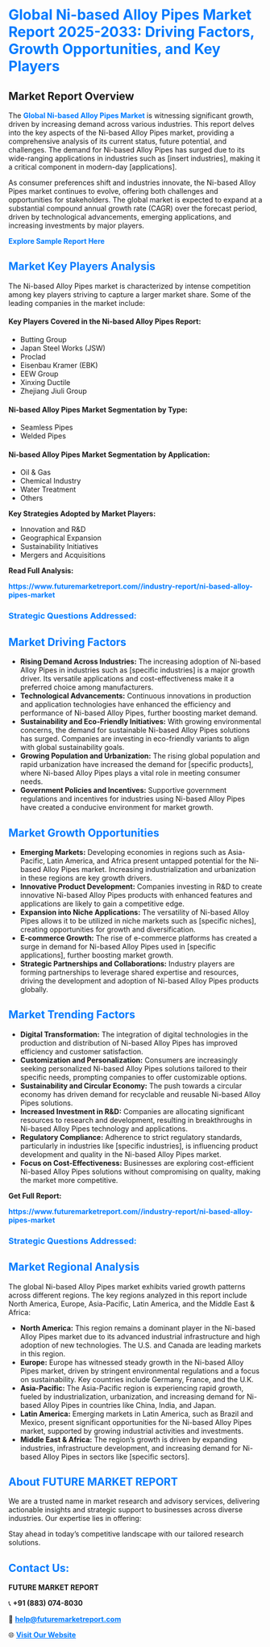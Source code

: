 <h1 style="color: #007BFF;">Global Ni-based Alloy Pipes Market Report 2025-2033: Driving Factors, Growth Opportunities, and Key Players</h1>

<section id="overview">
<h2>Market Report Overview</h2>
<p>The <a href="https://www.futuremarketreport.com//industry-report/ni-based-alloy-pipes-market" style="color: #007BFF; text-decoration: none;"><strong>Global Ni-based Alloy Pipes Market</strong></a> is witnessing significant growth, driven by increasing demand across various industries. This report delves into the key aspects of the Ni-based Alloy Pipes market, providing a comprehensive analysis of its current status, future potential, and challenges. The demand for Ni-based Alloy Pipes has surged due to its wide-ranging applications in industries such as [insert industries], making it a critical component in modern-day [applications].</p>
<p>As consumer preferences shift and industries innovate, the Ni-based Alloy Pipes market continues to evolve, offering both challenges and opportunities for stakeholders. The global market is expected to expand at a substantial compound annual growth rate (CAGR) over the forecast period, driven by technological advancements, emerging applications, and increasing investments by major players.</p>
</section>

<section id="overview">
<p><a href="https://www.futuremarketreport.com//request-sample/reportId=59187" style="color: #007BFF; text-decoration: none;"><strong>Explore Sample Report Here</strong></a></p>
</section>

<section id="key-players">
<h2 style="color: #007BFF;">Market Key Players Analysis</h2>
<p>The Ni-based Alloy Pipes market is characterized by intense competition among key players striving to capture a larger market share. Some of the leading companies in the market include:</p>
<h4>Key Players Covered in the Ni-based Alloy Pipes Report:</h4>
<ul><li>Butting Group</li><li>Japan Steel Works (JSW)</li><li>Proclad</li><li>Eisenbau Kramer (EBK)</li><li>EEW Group</li><li>Xinxing Ductile</li><li>Zhejiang Jiuli Group</li></ul>
<h4>Ni-based Alloy Pipes Market Segmentation by Type:</h4>
<ul><li>Seamless Pipes</li><li>Welded Pipes</li></ul>

<h4>Ni-based Alloy Pipes Market Segmentation by Application:</h4>
<ul><li>Oil &amp; Gas</li><li>Chemical Industry</li><li>Water Treatment</li><li>Others</li></ul>
<p><strong>Key Strategies Adopted by Market Players:</strong></p>
<ul>
<li>Innovation and R&D</li>
<li>Geographical Expansion</li>
<li>Sustainability Initiatives</li>
<li>Mergers and Acquisitions</li>
</ul>
</section>

<section>
<p><strong>Read Full Analysis: </strong></p><a href="https://www.futuremarketreport.com//industry-report/ni-based-alloy-pipes-market" style="color: #007BFF; text-decoration: none;"><strong>https://www.futuremarketreport.com//industry-report/ni-based-alloy-pipes-market</strong></a>
<h3 style="color: #007BFF;">Strategic Questions Addressed:</h3>
</section>

<section id="driving-factors">
<h2 style="color: #007BFF;">Market Driving Factors</h2>
<ul>
<li><strong>Rising Demand Across Industries:</strong> The increasing adoption of Ni-based Alloy Pipes in industries such as [specific industries] is a major growth driver. Its versatile applications and cost-effectiveness make it a preferred choice among manufacturers.</li>
<li><strong>Technological Advancements:</strong> Continuous innovations in production and application technologies have enhanced the efficiency and performance of Ni-based Alloy Pipes, further boosting market demand.</li>
<li><strong>Sustainability and Eco-Friendly Initiatives:</strong> With growing environmental concerns, the demand for sustainable Ni-based Alloy Pipes solutions has surged. Companies are investing in eco-friendly variants to align with global sustainability goals.</li>
<li><strong>Growing Population and Urbanization:</strong> The rising global population and rapid urbanization have increased the demand for [specific products], where Ni-based Alloy Pipes plays a vital role in meeting consumer needs.</li>
<li><strong>Government Policies and Incentives:</strong> Supportive government regulations and incentives for industries using Ni-based Alloy Pipes have created a conducive environment for market growth.</li>
</ul>
</section>

<section id="growth-opportunities">
<h2 style="color: #007BFF;">Market Growth Opportunities</h2>
<ul>
<li><strong>Emerging Markets:</strong> Developing economies in regions such as Asia-Pacific, Latin America, and Africa present untapped potential for the Ni-based Alloy Pipes market. Increasing industrialization and urbanization in these regions are key growth drivers.</li>
<li><strong>Innovative Product Development:</strong> Companies investing in R&D to create innovative Ni-based Alloy Pipes products with enhanced features and applications are likely to gain a competitive edge.</li>
<li><strong>Expansion into Niche Applications:</strong> The versatility of Ni-based Alloy Pipes allows it to be utilized in niche markets such as [specific niches], creating opportunities for growth and diversification.</li>
<li><strong>E-commerce Growth:</strong> The rise of e-commerce platforms has created a surge in demand for Ni-based Alloy Pipes used in [specific applications], further boosting market growth.</li>
<li><strong>Strategic Partnerships and Collaborations:</strong> Industry players are forming partnerships to leverage shared expertise and resources, driving the development and adoption of Ni-based Alloy Pipes products globally.</li>
</ul>
</section>

<section id="trending-factors">
<h2 style="color: #007BFF;">Market Trending Factors</h2>
<ul>
<li><strong>Digital Transformation:</strong> The integration of digital technologies in the production and distribution of Ni-based Alloy Pipes has improved efficiency and customer satisfaction.</li>
<li><strong>Customization and Personalization:</strong> Consumers are increasingly seeking personalized Ni-based Alloy Pipes solutions tailored to their specific needs, prompting companies to offer customizable options.</li>
<li><strong>Sustainability and Circular Economy:</strong> The push towards a circular economy has driven demand for recyclable and reusable Ni-based Alloy Pipes solutions.</li>
<li><strong>Increased Investment in R&D:</strong> Companies are allocating significant resources to research and development, resulting in breakthroughs in Ni-based Alloy Pipes technology and applications.</li>
<li><strong>Regulatory Compliance:</strong> Adherence to strict regulatory standards, particularly in industries like [specific industries], is influencing product development and quality in the Ni-based Alloy Pipes market.</li>
<li><strong>Focus on Cost-Effectiveness:</strong> Businesses are exploring cost-efficient Ni-based Alloy Pipes solutions without compromising on quality, making the market more competitive.</li>
</ul>
</section>

<section>
<p><strong>Get Full Report: </strong></p><a href="https://www.futuremarketreport.com//industry-report/ni-based-alloy-pipes-market" style="color: #007BFF; text-decoration: none;"><strong>https://www.futuremarketreport.com//industry-report/ni-based-alloy-pipes-market</strong></a>
<h3 style="color: #007BFF;">Strategic Questions Addressed:</h3>
</section>


<section id="regional-analysis">
<h2 style="color: #007BFF;">Market Regional Analysis</h2>
<p>The global Ni-based Alloy Pipes market exhibits varied growth patterns across different regions. The key regions analyzed in this report include North America, Europe, Asia-Pacific, Latin America, and the Middle East & Africa:</p>
<ul>
<li><strong>North America:</strong> This region remains a dominant player in the Ni-based Alloy Pipes market due to its advanced industrial infrastructure and high adoption of new technologies. The U.S. and Canada are leading markets in this region.</li>
<li><strong>Europe:</strong> Europe has witnessed steady growth in the Ni-based Alloy Pipes market, driven by stringent environmental regulations and a focus on sustainability. Key countries include Germany, France, and the U.K.</li>
<li><strong>Asia-Pacific:</strong> The Asia-Pacific region is experiencing rapid growth, fueled by industrialization, urbanization, and increasing demand for Ni-based Alloy Pipes in countries like China, India, and Japan.</li>
<li><strong>Latin America:</strong> Emerging markets in Latin America, such as Brazil and Mexico, present significant opportunities for the Ni-based Alloy Pipes market, supported by growing industrial activities and investments.</li>
<li><strong>Middle East & Africa:</strong> The region’s growth is driven by expanding industries, infrastructure development, and increasing demand for Ni-based Alloy Pipes in sectors like [specific sectors].</li>
</ul>
</section>

<footer>
<h2 style="color: #007BFF;">About FUTURE MARKET REPORT</h2>
<p>We are a trusted name in market research and advisory services, delivering actionable insights and strategic support to businesses across diverse industries. Our expertise lies in offering:</p>

<p>Stay ahead in today’s competitive landscape with our tailored research solutions.</p>

<h2 style="color: #007BFF;">Contact Us:</h2>
<p><strong>FUTURE MARKET REPORT</strong></p>
<p>📞 <strong>+91 (883) 074-8030</strong></p>
<p>📧 <strong><a href="mailto:help@futuremarketreport.com" style="color: #007BFF;">help@futuremarketreport.com</a></strong></p>
<p>🌐 <strong><a href="https://www.futuremarketreport.com/" style="color: #007BFF;">Visit Our Website</a></strong></p>
</footer>